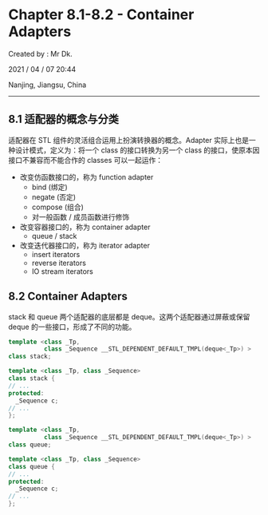 # Chapter 8.1-8.2 - Container Adapters

Created by : Mr Dk.

2021 / 04 / 07 20:44

Nanjing, Jiangsu, China

---

## 8.1 适配器的概念与分类

适配器在 STL 组件的灵活组合运用上扮演转换器的概念。Adapter 实际上也是一种设计模式，定义为：将一个 class 的接口转换为另一个 class 的接口，使原本因接口不兼容而不能合作的 classes 可以一起运作：

- 改变仿函数接口的，称为 function adapter
  - bind (绑定)
  - negate (否定)
  - compose (组合)
  - 对一般函数 / 成员函数进行修饰
- 改变容器接口的，称为 container adapter
  - queue / stack
- 改变迭代器接口的，称为 iterator adapter
  - insert iterators
  - reverse iterators
  - IO stream iterators

## 8.2 Container Adapters

stack 和 queue 两个适配器的底层都是 deque。这两个适配器通过屏蔽或保留 deque 的一些接口，形成了不同的功能。

```c++
template <class _Tp,
          class _Sequence __STL_DEPENDENT_DEFAULT_TMPL(deque<_Tp>) >
class stack;

template <class _Tp, class _Sequence>
class stack {
// ...
protected:
  _Sequence c;
// ...
};
```

```c++
template <class _Tp,
          class _Sequence __STL_DEPENDENT_DEFAULT_TMPL(deque<_Tp>) >
class queue;

template <class _Tp, class _Sequence>
class queue {
// ...
protected:
  _Sequence c;
// ...
};
```
